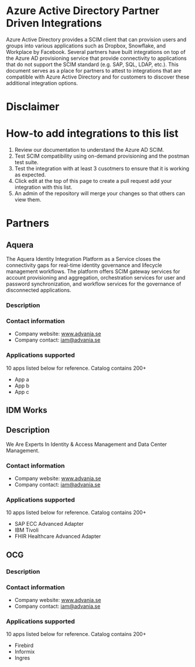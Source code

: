 # Azure Active Directory Partner Driven Integrations

Azure Active Directory provides a SCIM client that can provision users and groups into various applications such as Dropbox, Snowflake, and Workplace by Facebook. Several partners have built integrations on top of the Azure AD provisioning service that provide connectivity to applications that do not support the SCIM standard (e.g. SAP, SQL, LDAP, etc.). This document serves as a place for partners to attest to integrations that are compatible with Azure Active Directory and for customers to discover these additional integration options.  

# Disclaimer
<Legal text>
  
# How-to add integrations to this list

1. Review our documentation to understand the Azure AD SCIM.
2. Test SCIM compatibility using on-demand provisioning and the postman test suite.
3. Test the integration with at least 3 cusotmers to ensure that it is working as expected.
4. Click edit at the top of this page to create a pull request add your integration with this list.
5. An admin of the repository will merge your changes so that others can view them.

# Partners
## Aquera
The Aquera Identity Integration Platform as a Service closes the connectivity gaps for real-time identity governance and lifecycle management workflows. The platform offers SCIM gateway services for account provisioning and aggregation, orchestration services for user and password synchronization, and workflow services for the governance of disconnected applications.
### Description
### Contact information
* Company website: www.advania.se
* Company contact: iam@advania.se

### Applications supported
10 apps listed below for reference. Catalog contains 200+ 
* App a 
* App b
* App c

## IDM Works

## Description
We Are Experts In Identity & Access Management and Data Center Management.

### Contact information
* Company website: www.advania.se
* Company contact: iam@advania.se

### Applications supported
10 apps listed below for reference. Catalog contains 200+ 
* SAP ECC Advanced Adapter
* IBM Tivoli
* FHIR Healthcare Advanced Adapter


## OCG
### Description
### Contact information
* Company website: www.advania.se
* Company contact: iam@advania.se

### Applications supported
10 apps listed below for reference. Catalog contains 200+ 
* Firebird 
* Informix
* Ingres 

